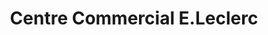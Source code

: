 ---
title: "Centre Commercial E.Leclerc"
url: /bergerac/centre-commercial-e-leclerc/
shop: supermarché
---